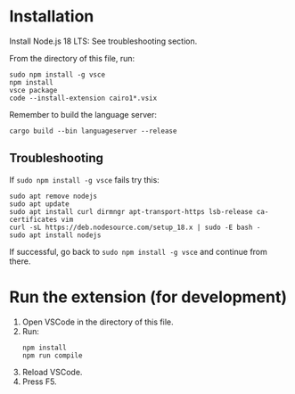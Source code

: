 # Installation

Install Node.js 18 LTS:
See troubleshooting section.

From the directory of this file, run:
```
sudo npm install -g vsce
npm install
vsce package
code --install-extension cairo1*.vsix
```

Remember to build the language server:
```
cargo build --bin languageserver --release
```

## Troubleshooting

If `sudo npm install -g vsce` fails try this:
```
sudo apt remove nodejs
sudo apt update
sudo apt install curl dirmngr apt-transport-https lsb-release ca-certificates vim
curl -sL https://deb.nodesource.com/setup_18.x | sudo -E bash -
sudo apt install nodejs
```
If successful, go back to `sudo npm install -g vsce` and continue from there.

# Run the extension (for development)

1. Open VSCode in the directory of this file.
2. Run:
   ```
   npm install
   npm run compile
   ```
3. Reload VSCode.
4. Press F5.
